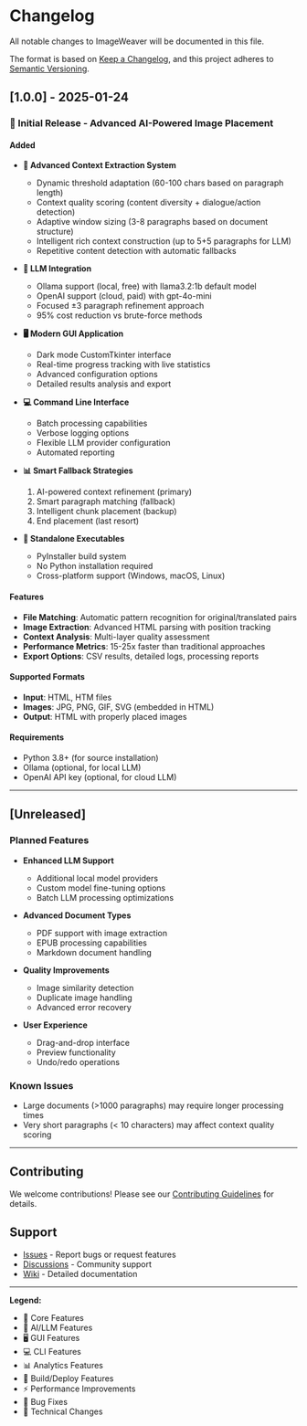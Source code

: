 # Changelog

All notable changes to ImageWeaver will be documented in this file.

The format is based on [Keep a Changelog](https://keepachangelog.com/en/1.0.0/),
and this project adheres to [Semantic Versioning](https://semver.org/spec/v2.0.0.html).

## [1.0.0] - 2025-01-24

### 🎯 Initial Release - Advanced AI-Powered Image Placement

#### Added
- **🎯 Advanced Context Extraction System**
  - Dynamic threshold adaptation (60-100 chars based on paragraph length)
  - Context quality scoring (content diversity + dialogue/action detection)
  - Adaptive window sizing (3-8 paragraphs based on document structure)
  - Intelligent rich context construction (up to 5+5 paragraphs for LLM)
  - Repetitive content detection with automatic fallbacks

- **🧠 LLM Integration**
  - Ollama support (local, free) with llama3.2:1b default model
  - OpenAI support (cloud, paid) with gpt-4o-mini
  - Focused ±3 paragraph refinement approach
  - 95% cost reduction vs brute-force methods

- **🖥️ Modern GUI Application**
  - Dark mode CustomTkinter interface
  - Real-time progress tracking with live statistics
  - Advanced configuration options
  - Detailed results analysis and export

- **💻 Command Line Interface**
  - Batch processing capabilities
  - Verbose logging options
  - Flexible LLM provider configuration
  - Automated reporting

- **📊 Smart Fallback Strategies**
  1. AI-powered context refinement (primary)
  2. Smart paragraph matching (fallback)
  3. Intelligent chunk placement (backup)
  4. End placement (last resort)

- **🚀 Standalone Executables**
  - PyInstaller build system
  - No Python installation required
  - Cross-platform support (Windows, macOS, Linux)

#### Features
- **File Matching**: Automatic pattern recognition for original/translated pairs
- **Image Extraction**: Advanced HTML parsing with position tracking
- **Context Analysis**: Multi-layer quality assessment
- **Performance Metrics**: 15-25x faster than traditional approaches
- **Export Options**: CSV results, detailed logs, processing reports

#### Supported Formats
- **Input**: HTML, HTM files
- **Images**: JPG, PNG, GIF, SVG (embedded in HTML)
- **Output**: HTML with properly placed images

#### Requirements
- Python 3.8+ (for source installation)
- Ollama (optional, for local LLM)
- OpenAI API key (optional, for cloud LLM)

---

## [Unreleased]

### Planned Features
- **Enhanced LLM Support**
  - Additional local model providers
  - Custom model fine-tuning options
  - Batch LLM processing optimizations

- **Advanced Document Types**
  - PDF support with image extraction
  - EPUB processing capabilities
  - Markdown document handling

- **Quality Improvements**
  - Image similarity detection
  - Duplicate image handling
  - Advanced error recovery

- **User Experience**
  - Drag-and-drop interface
  - Preview functionality
  - Undo/redo operations

### Known Issues
- Large documents (>1000 paragraphs) may require longer processing times
- Very short paragraphs (< 10 characters) may affect context quality scoring

---

## Contributing

We welcome contributions! Please see our [Contributing Guidelines](CONTRIBUTING.md) for details.

## Support

- [Issues](https://github.com/yourusername/ImageWeaver/issues) - Report bugs or request features
- [Discussions](https://github.com/yourusername/ImageWeaver/discussions) - Community support
- [Wiki](https://github.com/yourusername/ImageWeaver/wiki) - Detailed documentation

---

**Legend:**
- 🎯 Core Features
- 🧠 AI/LLM Features
- 🖥️ GUI Features
- 💻 CLI Features
- 📊 Analytics Features
- 🚀 Build/Deploy Features
- ⚡ Performance Improvements
- 🐛 Bug Fixes
- 🔧 Technical Changes
